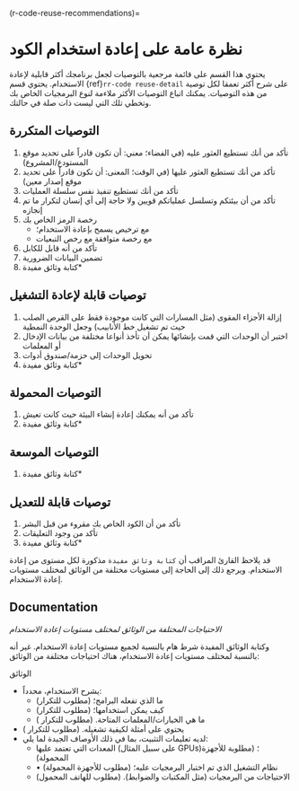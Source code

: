 (r-code-reuse-recommendations)=
# نظرة عامة على إعادة استخدام الكود

يحتوي هذا القسم على قائمة مرجعية بالتوصيات لجعل برنامجك أكثر قابلية لإعادة الاستخدام. يحتوي قسم {ref}`rr-code reuse-detail` على شرح أكثر تعمقا لكل توصية من هذه التوصيات. يمكنك اتباع التوصيات الأكثر ملاءمة لنوع البرمجيات الخاص بك وتخطي تلك التي ليست ذات صلة في حالتك.

## التوصيات المتكررة

1. تأكد من أنك تستطيع العثور عليه (في الفضاء؛ معني: أن تكون قادراً على تحديد موقع المستودع/المشروع)
1. تأكد من أنك تستطيع العثور عليها (في الوقت؛ المعنى: أن تكون قادراً على تحديد موقع إصدار معين)
1. تأكد من أنك تستطيع تنفيذ نفس سلسلة العمليات
1. تأكد من أن بيئتكم وتسلسل عملياتكم قويين ولا حاجة إلى أي إنسان لتكرار ما تم إنجازه
1. رخصة الرمز الخاص بك
    - مع ترخيص يسمح بإعادة الاستخدام؛
    - مع رخصة متوافقة مع رخص التبعيات
1. تأكد من أنه قابل للكابل
1. تضمين البيانات الضرورية
1. كتابة وثائق مفيدة*

## توصيات قابلة لإعادة التشغيل

1. إزالة الأجزاء المقوى (مثل المسارات التي كانت موجودة فقط على القرص الصلب حيث تم تشغيل خط الأنابيب) وجعل الوحدة النمطية
1. اختبر أن الوحدات التي قمت بإنشائها يمكن أن تأخذ أنواعا مختلفة من بيانات الإدخال أو المعلمات
1. تحويل الوحدات إلى حزمة/صندوق أدوات
1. كتابة وثائق مفيدة*

## التوصيات المحمولة
1. تأكد من أنه يمكنك إعادة إنشاء البيئة حيث كانت تعيش
1. كتابة وثائق مفيدة*

## التوصيات الموسعة
1. كتابة وثائق مفيدة*

## توصيات قابلة للتعديل
1. تأكد من أن الكود الخاص بك مقروء من قبل البشر
1. تأكد من وجود التعليقات
1. كتابة وثائق مفيدة*

قد يلاحظ القارئ المراقب أن `كتابة وثائق مفيدة` مذكورة لكل مستوى من إعادة الاستخدام. ويرجع ذلك إلى الحاجة إلى مستويات مختلفة من الوثائق لمختلف مستويات إعادة الاستخدام.

## Documentation

*الاحتياجات المختلفة من الوثائق لمختلف مستويات إعادة الاستخدام*

وكتابة الوثائق المفيدة شرط هام بالنسبة لجميع مستويات إعادة الاستخدام. غير أنه بالنسبة لمختلف مستويات إعادة الاستخدام، هناك احتياجات مختلفة من الوثائق:

الوثائق
- يشرح الاستخدام، محدداً:
  - ما الذي تفعله البرامج؛ (مطلوب للتكرار)
  - كيف يمكن استخدامها؛ (مطلوب للتكرار)
  - ما هي الخيارات/المعلمات المتاحة. (مطلوب للتكرار )
- يحتوي على أمثلة لكيفية تشغيله. (مطلوب للتكرار )
- لديه تعليمات التثبيت، بما في ذلك الأوصاف الجيدة لما يلي:
  - المعدات التي تعتمد عليها (على سبيل المثال GPUs)؛ (مطلوبة للأجهزة المحمولة)
  - • نظام التشغيل الذي تم اختبار البرمجيات عليه؛ (مطلوب للأجهزة المحمولة)
  - الاحتياجات من البرمجيات (مثل المكتبات والضوابط). (مطلوب للهاتف المحمول)

